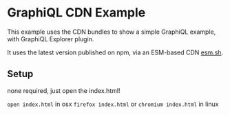 # GraphiQL CDN Example

This example uses the CDN bundles to show a simple GraphiQL example, with GraphiQL Explorer plugin.

It uses the latest version published on npm, via an ESM-based CDN [esm.sh](https://esm.sh).

## Setup

none required, just open the index.html!

`open index.html` in osx `firefox index.html` or `chromium index.html` in linux
